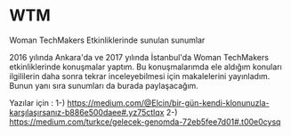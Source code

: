 # WTM
Woman TechMakers Etkinliklerinde sunulan sunumlar 

2016 yılında Ankara'da ve 2017 yılında İstanbul'da Woman TechMakers etkinliklerinde konuşmalar yaptım. Bu konuşmalarımda ele aldığım konuları ilgililerin daha sonra tekrar inceleyebilmesi için makalelerini yayınladım. Bunun yanı sıra sunumları da burada paylaşacağım. 

Yazılar için : 
1-) https://medium.com/@Elcin/bir-gün-kendi-klonunuzla-karşılaşırsanız-b886e500daee#.yz75ctlqx 
2-) https://medium.com/turkce/gelecek-genomda-72eb5fee7d01#.t00e0cysq
